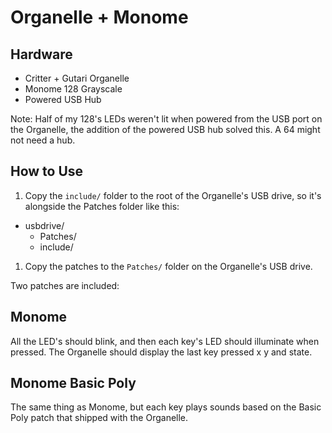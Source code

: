# Organelle + Monome

## Hardware

  - Critter + Gutari Organelle
  - Monome 128 Grayscale
  - Powered USB Hub

Note: Half of my 128's LEDs weren't lit when powered from the USB port on the Organelle, the addition of the powered USB hub solved this. A 64 might not need a hub.

## How to Use

1. Copy the `include/` folder to the root of the Organelle's USB drive, so it's alongside the Patches folder like this:

  - usbdrive/
    - Patches/
    - include/

1. Copy the patches to the `Patches/` folder on the Organelle's USB drive.

Two patches are included:

## Monome

All the LED's should blink, and then each key's LED should illuminate when pressed. The Organelle should display the last key pressed x y and state.

## Monome Basic Poly

The same thing as Monome, but each key plays sounds based on the Basic Poly patch that shipped with the Organelle.
